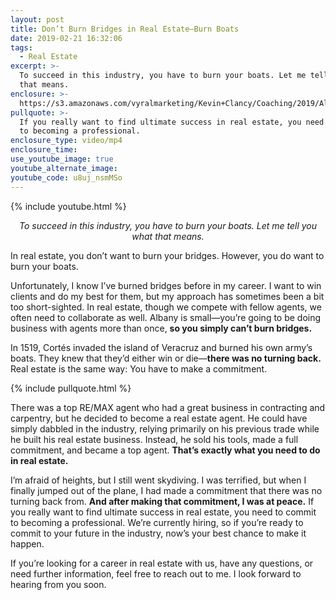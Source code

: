 ```yaml
---
layout: post
title: Don’t Burn Bridges in Real Estate—Burn Boats
date: 2019-02-21 16:32:06
tags:
  - Real Estate
excerpt: >-
  To succeed in this industry, you have to burn your boats. Let me tell you what
  that means.
enclosure: >-
  https://s3.amazonaws.com/vyralmarketing/Kevin+Clancy/Coaching/2019/Albany+Real+Estate+Agent-+Burn+Your+Boats.mp4
pullquote: >-
  If you really want to find ultimate success in real estate, you need to commit
  to becoming a professional.
enclosure_type: video/mp4
enclosure_time:
use_youtube_image: true
youtube_alternate_image:
youtube_code: u8uj_nsmMSo
---
```


{% include youtube.html %}

<p style="text-align: center;"><em>To succeed in this industry, you have to burn your boats. Let me tell you what that means.</em></p>

In real estate, you don’t want to burn your bridges. However, you do want to burn your boats.&nbsp;

Unfortunately, I know I’ve burned bridges before in my career. I want to win clients and do my best for them, but my approach has sometimes been a bit too short-sighted. In real estate, though we compete with fellow agents, we often need to collaborate as well. Albany is small—you’re going to be doing business with agents more than once, **so you simply can’t burn bridges.**

In 1519, Cort&eacute;s invaded the island of Veracruz and burned his own army’s boats. They knew that they’d either win or die—**there was no turning back.** Real estate is the same way: You have to make a commitment.

{% include pullquote.html %}

There was a top RE/MAX agent who had a great business in contracting and carpentry, but he decided to become a real estate agent. He could have simply dabbled in the industry, relying primarily on his previous trade while he built his real estate business. Instead, he sold his tools, made a full commitment, and became a top agent. **That’s exactly what you need to do in real estate.**

I’m afraid of heights, but I still went skydiving. I was terrified, but when I finally jumped out of the plane, I had made a commitment that there was no turning back from. **And after making that commitment, I was at peace.** If you really want to find ultimate success in real estate, you need to commit to becoming a professional. We’re currently hiring, so if you’re ready to commit to your future in the industry, now’s your best chance to make it happen.

If you’re looking for a career in real estate with us, have any questions, or need further information, feel free to reach out to me. I look forward to hearing from you soon.